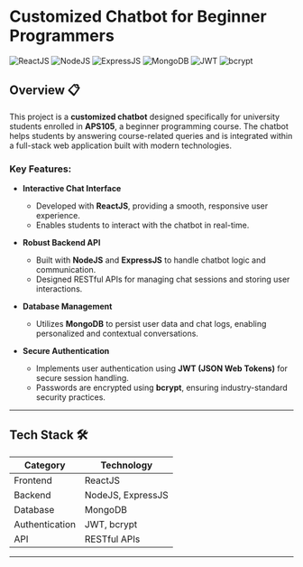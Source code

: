 # Customized Chatbot for Beginner Programmers  
![ReactJS](https://img.shields.io/badge/Frontend-ReactJS-green) ![NodeJS](https://img.shields.io/badge/Backend-NodeJS-brightgreen) ![ExpressJS](https://img.shields.io/badge/Framework-ExpressJS-black) ![MongoDB](https://img.shields.io/badge/Database-MongoDB-4ea94b) ![JWT](https://img.shields.io/badge/Auth-JWT-yellow) ![bcrypt](https://img.shields.io/badge/Security-bcrypt-blue)

## Overview 📋  
This project is a **customized chatbot** designed specifically for university students enrolled in **APS105**, a beginner programming course. The chatbot helps students by answering course-related queries and is integrated within a full-stack web application built with modern technologies.

### Key Features:
- **Interactive Chat Interface**  
  - Developed with **ReactJS**, providing a smooth, responsive user experience.
  - Enables students to interact with the chatbot in real-time.

- **Robust Backend API**  
  - Built with **NodeJS** and **ExpressJS** to handle chatbot logic and communication.
  - Designed RESTful APIs for managing chat sessions and storing user interactions.

- **Database Management**  
  - Utilizes **MongoDB** to persist user data and chat logs, enabling personalized and contextual conversations.

- **Secure Authentication**  
  - Implements user authentication using **JWT (JSON Web Tokens)** for secure session handling.
  - Passwords are encrypted using **bcrypt**, ensuring industry-standard security practices.

---

## Tech Stack 🛠

| Category        | Technology             |
|-----------------|------------------------|
| Frontend        | ReactJS                |
| Backend         | NodeJS, ExpressJS      |
| Database        | MongoDB                |
| Authentication  | JWT, bcrypt            |
| API             | RESTful APIs           |

---
